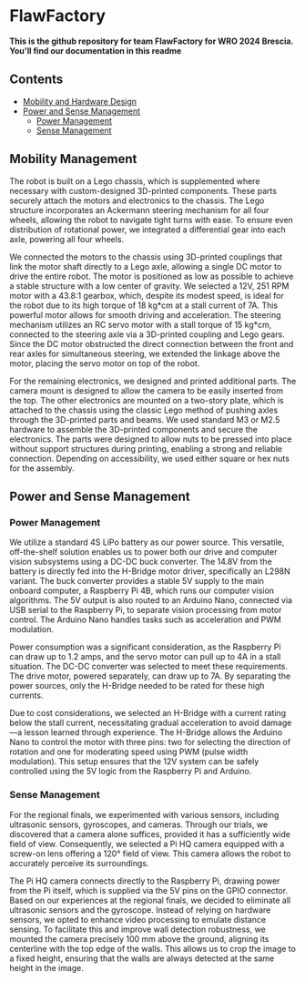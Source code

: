 # FlawFactory

**This is the github repository for team FlawFactory for WRO 2024 Brescia. You'll find our documentation in this readme**

## Contents

- [Mobility and Hardware Design](#Mobility-Management)
- [Power and Sense Management](#Power-and-Sense-Management)
  - [Power Management](#Power-Management)
  - [Sense Management](#Sense-Management)

<!-- Mobility management discussion should cover how the vehicle movements are managed. What motors are selected, how they are selected and implemented.
A brief discussion regarding the vehicle chassis design /selection can be provided as well as the mounting of all components to the vehicle chassis/structure. The discussion may include engineering principles such as speed, torque, power etc. usage. Building or assembly instructions can be provided together with 3D CAD files to 3D print parts. -->

## Mobility Management

The robot is built on a Lego chassis, which is supplemented where necessary with custom-designed 3D-printed components. These parts securely attach the motors and electronics to the chassis. The Lego structure incorporates an Ackermann steering mechanism for all four wheels, allowing the robot to navigate tight turns with ease. To ensure even distribution of rotational power, we integrated a differential gear into each axle, powering all four wheels.

We connected the motors to the chassis using 3D-printed couplings that link the motor shaft directly to a Lego axle, allowing a single DC motor to drive the entire robot. The motor is positioned as low as possible to achieve a stable structure with a low center of gravity. We selected a 12V, 251 RPM motor with a 43.8:1 gearbox, which, despite its modest speed, is ideal for the robot due to its high torque of 18 kg\*cm at a stall current of 7A. This powerful motor allows for smooth driving and acceleration. The steering mechanism utilizes an RC servo motor with a stall torque of 15 kg\*cm, connected to the steering axle via a 3D-printed coupling and Lego gears. Since the DC motor obstructed the direct connection between the front and rear axles for simultaneous steering, we extended the linkage above the motor, placing the servo motor on top of the robot.

For the remaining electronics, we designed and printed additional parts. The camera mount is designed to allow the camera to be easily inserted from the top. The other electronics are mounted on a two-story plate, which is attached to the chassis using the classic Lego method of pushing axles through the 3D-printed parts and beams. We used standard M3 or M2.5 hardware to assemble the 3D-printed components and secure the electronics. The parts were designed to allow nuts to be pressed into place without support structures during printing, enabling a strong and reliable connection. Depending on accessibility, we used either square or hex nuts for the assembly.

<!-- Power and Sense management discussion should cover the power source for the vehicle as well as the sensors required to provide the vehicle with information to negotiate the different challenges. The discussion can include the reasons for selecting various sensors and how they are being used on the vehicle together with power consumption. The discussion could include a wiring diagram with BOM for the vehicle that includes all aspects of professional wiring diagrams. -->

## Power and Sense Management

### Power Management

We utilize a standard 4S LiPo battery as our power source. This versatile, off-the-shelf solution enables us to power both our drive and computer vision subsystems using a DC-DC buck converter. The 14.8V from the battery is directly fed into the H-Bridge motor driver, specifically an L298N variant. The buck converter provides a stable 5V supply to the main onboard computer, a Raspberry Pi 4B, which runs our computer vision algorithms. The 5V output is also routed to an Arduino Nano, connected via USB serial to the Raspberry Pi, to separate vision processing from motor control. The Arduino Nano handles tasks such as acceleration and PWM modulation.

Power consumption was a significant consideration, as the Raspberry Pi can draw up to 1.2 amps, and the servo motor can pull up to 4A in a stall situation. The DC-DC converter was selected to meet these requirements. The drive motor, powered separately, can draw up to 7A. By separating the power sources, only the H-Bridge needed to be rated for these high currents.

Due to cost considerations, we selected an H-Bridge with a current rating below the stall current, necessitating gradual acceleration to avoid damage—a lesson learned through experience. The H-Bridge allows the Arduino Nano to control the motor with three pins: two for selecting the direction of rotation and one for moderating speed using PWM (pulse width modulation). This setup ensures that the 12V system can be safely controlled using the 5V logic from the Raspberry Pi and Arduino.

### Sense Management

For the regional finals, we experimented with various sensors, including ultrasonic sensors, gyroscopes, and cameras. Through our trials, we discovered that a camera alone suffices, provided it has a sufficiently wide field of view. Consequently, we selected a Pi HQ camera equipped with a screw-on lens offering a 120° field of view. This camera allows the robot to accurately perceive its surroundings.

The Pi HQ camera connects directly to the Raspberry Pi, drawing power from the Pi itself, which is supplied via the 5V pins on the GPIO connector. Based on our experiences at the regional finals, we decided to eliminate all ultrasonic sensors and the gyroscope. Instead of relying on hardware sensors, we opted to enhance video processing to emulate distance sensing. To facilitate this and improve wall detection robustness, we mounted the camera precisely 100 mm above the ground, aligning its centerline with the top edge of the walls. This allows us to crop the image to a fixed height, ensuring that the walls are always detected at the same height in the image.
